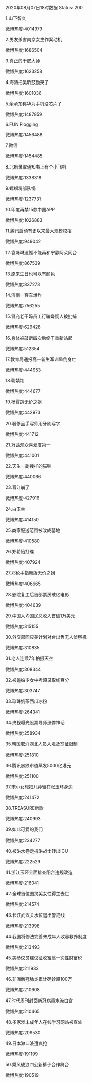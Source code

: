 2020年08月07日18时数据
Status: 200

1.山下智久

微博热度:4014979

2.男友杀害南京女生作案动机

微博热度:1686504

3.真正的干皮大师

微博热度:1623258

4.海涛把吴昕鼓励哭了

微博热度:1601036

5.余承东称华为手机没芯片了

微博热度:1487859

6.FUN Plogging

微博热度:1456488

7.微信

微博热度:1454485

8.北航录取通知书上有个小飞机

微博热度:1338318

9.螺蛳粉部队锅

微博热度:1237731

10.印度再禁15款中国APP

微博热度:1026883

11.腾讯启动有史以来最大规模校招

微博热度:949042

12.袁咏琳遗憾不能再和宁静阿朵同台

微博热度:867539

13.原来生日也可以有颜色

微博热度:837273

14.济南一客车爆炸

微博热度:756255

15.冒充老干妈员工行骗嫌疑人被批捕

微博热度:629428

16.身体被敲断四次后终于重新站起

微博热度:512354

17.教育局通报高一新生军训晕倒身亡

微博热度:444953

18.鞠婧祎

微博热度:444677

19.杨幂跳无价之姐

微博热度:442973

20.奢侈品手写师用牙刷写字

微博热度:441712

21.万茜观众喜爱度第一

微博热度:441001

22.天生一副拽样的猫咪

微博热度:440066

23.晋江崩了

微博热度:427916

24.白玉兰

微博热度:414150

25.商家配送范围被改成墓地

微博热度:410580

26.郑希怡打碟

微博热度:407924

27.邓伦手指舞版无价之姐

微博热度:406665

28.影院复工后首部票房破亿电影

微博热度:404639

29.中国人均国民总收入首破1万美元

微博热度:315155

30.外交部回应美计划对台出售无人侦察机

微博热度:310835

31.老人连续7年拍摄天空

微博热度:308344

32.被逼婚少女中考超录取线百分

微博热度:303747

33.珍珠奶茶西瓜冰粉

微博热度:264341

34.央视曝光股票导师涨停神话

微博热度:258934

35.韩国取消湖北人员入境及签证限制

微博热度:251810

36.腾讯暴跌市值蒸发5000亿港元

微博热度:251100

37.宋小女想把儿孙留在张玉环身边

微博热度:241472

38.TREASURE新歌

微博热度:240993

39.如此可爱的我们

微博热度:234277

40.被洪水卷走抗洪战士转出ICU

微博热度:222529

41.浙江玉环全面排查阳台违规改造

微博热度:216041

42.全球首位图灵奖女性得主去世

微博热度:214574

43.长江武汉关水位退出警戒线

微博热度:213998

44.我国将修法完善未成年人收容教养制度

微博热度:213493

45.美参议员建议征收富翁一次性财富税

微博热度:211933

46.非洲新冠肺炎累计确诊超100万

微博热度:210608

47.时代周刊封面新冠病毒水淹白宫

微博热度:210465

48.多家涉未成年人在线学习网站被查处

微博热度:209530

49.日本漱口液遭疯抢

微博热度:191199

50.乘风破浪四公新裤子合作舞台

微博热度:190519

